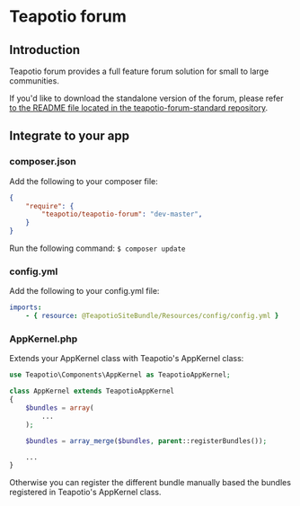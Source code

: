 # Teapotio forum

## Introduction

Teapotio forum provides a full feature forum solution for small to large communities.

If you'd like to download the standalone version of the forum, please refer [to the README file located in the teapotio-forum-standard repository](https://github.com/teapotio/teapotio-forum-standard/blob/master/README.md).

## Integrate to your app

### composer.json

Add the following to your composer file:
```json
{
    "require": {
        "teapotio/teapotio-forum": "dev-master",
    }
}
```

Run the following command: ` $ composer update `

### config.yml

Add the following to your config.yml file:
```yml
imports:
    - { resource: @TeapotioSiteBundle/Resources/config/config.yml }
```

### AppKernel.php

Extends your AppKernel class with Teapotio's AppKernel class:
```php
use Teapotio\Components\AppKernel as TeapotioAppKernel;

class AppKernel extends TeapotioAppKernel
{
    $bundles = array(
        ...
    );

    $bundles = array_merge($bundles, parent::registerBundles());

    ...
}
```

Otherwise you can register the different bundle manually based the bundles registered in Teapotio's AppKernel class.
